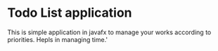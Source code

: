 # Todo List application 

This is simple application in javafx to manage your works according to priorities.
Hepls in managing time.'


